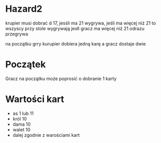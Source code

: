 # Hazard2

krupier musi dobrać d 17, jesśli ma 21 wygrywa, jeśli ma więcej niż 21 to wszyscy przy stole wygrywają
jesłi gracz ma więcej niż 21 odrazu przegrywa

na początku grry kurupier dobiera jedną karę a gracz dostaje dwie

# Początek

Gracz na początku może poprosić o dobranie 1 karty


# Wartości kart
  - as 1 lub 11
  - król 10
  - dama 10
  - walet 10
  - dalej zgodnie z warościami kart
